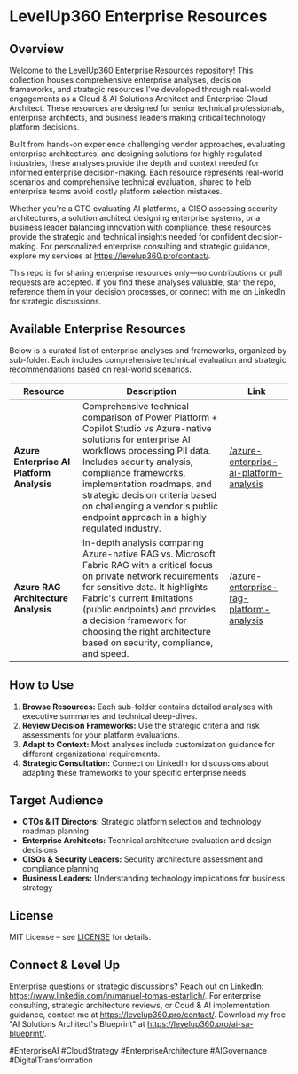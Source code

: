 # LevelUp360 Enterprise Resources

## Overview
Welcome to the LevelUp360 Enterprise Resources repository! This collection houses comprehensive enterprise analyses, decision frameworks, and strategic resources I've developed through real-world engagements as a Cloud & AI Solutions Architect and Enterprise Cloud Architect. These resources are designed for senior technical professionals, enterprise architects, and business leaders making critical technology platform decisions.

Built from hands-on experience challenging vendor approaches, evaluating enterprise architectures, and designing solutions for highly regulated industries, these analyses provide the depth and context needed for informed enterprise decision-making. Each resource represents real-world scenarios and comprehensive technical evaluation, shared to help enterprise teams avoid costly platform selection mistakes.

Whether you're a CTO evaluating AI platforms, a CISO assessing security architectures, a solution architect designing enterprise systems, or a business leader balancing innovation with compliance, these resources provide the strategic and technical insights needed for confident decision-making. For personalized enterprise consulting and strategic guidance, explore my services at https://levelup360.pro/contact/.

This repo is for sharing enterprise resources only—no contributions or pull requests are accepted. If you find these analyses valuable, star the repo, reference them in your decision processes, or connect with me on LinkedIn for strategic discussions.

## Available Enterprise Resources
Below is a curated list of enterprise analyses and frameworks, organized by sub-folder. Each includes comprehensive technical evaluation and strategic recommendations based on real-world scenarios.

| Resource | Description | Link |
|----------|-------------|------|
| **Azure Enterprise AI Platform Analysis** | Comprehensive technical comparison of Power Platform + Copilot Studio vs Azure-native solutions for enterprise AI workflows processing PII data. Includes security analysis, compliance frameworks, implementation roadmaps, and strategic decision criteria based on challenging a vendor's public endpoint approach in a highly regulated industry. | [/azure-enterprise-ai-platform-analysis](/azure-enterprise-ai-platform-analysis) |
| **Azure RAG Architecture Analysis** | In-depth analysis comparing Azure-native RAG vs. Microsoft Fabric RAG with a critical focus on private network requirements for sensitive data. It highlights Fabric's current limitations (public endpoints) and provides a decision framework for choosing the right architecture based on security, compliance, and speed. | [/azure-enterprise-rag-platform-analysis](/azure-enterprise-rag-platform-analysis) |

## How to Use
1. **Browse Resources:** Each sub-folder contains detailed analyses with executive summaries and technical deep-dives.
2. **Review Decision Frameworks:** Use the strategic criteria and risk assessments for your platform evaluations.
3. **Adapt to Context:** Most analyses include customization guidance for different organizational requirements.
4. **Strategic Consultation:** Connect on LinkedIn for discussions about adapting these frameworks to your specific enterprise needs.

## Target Audience
- **CTOs & IT Directors:** Strategic platform selection and technology roadmap planning
- **Enterprise Architects:** Technical architecture evaluation and design decisions
- **CISOs & Security Leaders:** Security architecture assessment and compliance planning
- **Business Leaders:** Understanding technology implications for business strategy

## License
MIT License – see [LICENSE](/LICENSE) for details.

## Connect & Level Up
Enterprise questions or strategic discussions? Reach out on LinkedIn: https://www.linkedin.com/in/manuel-tomas-estarlich/. For enterprise consulting, strategic architecture reviews, or Coud & AI implementation guidance, contact me at https://levelup360.pro/contact/. Download my free "AI Solutions Architect's Blueprint" at https://levelup360.pro/ai-sa-blueprint/.

#EnterpriseAI #CloudStrategy #EnterpriseArchitecture #AIGovernance #DigitalTransformation